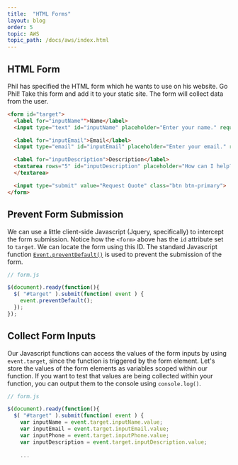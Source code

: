 ```yaml
---
title:  "HTML Forms"
layout: blog
order: 5
topic: AWS
topic_path: /docs/aws/index.html
---
```

## HTML Form
Phil has specified the HTML form which he wants to use on his website. Go Phil! Take this form and add it to your static site. The form will collect data from the user.

```html
<form id="target">
  <label for="inputName"">Name</label>
  <input type="text" id="inputName" placeholder="Enter your name." required>

  <label for="inputEmail">Email</label>
  <input type="email" id="inputEmail" placeholder="Enter your email." required>

  <label for="inputDescription">Description</label>
  <textarea rows="5" id="inputDescription" placeholder="How can I help?" required>
  </textarea>

  <input type="submit" value="Request Quote" class="btn btn-primary">
</form>
```

## Prevent Form Submission
We can use a little client-side Javascript (Jquery, specifically) to intercept the form submission. Notice how the `<form>` above has the `id` attribute set to `target`. We can locate the form using this ID. The standard Javascript function [`Event.preventDefault()`](https://developer.mozilla.org/en-US/docs/Web/API/Event/preventDefault) is used to prevent the submission of the form.
```javascript
// form.js

$(document).ready(function(){
  $( "#target" ).submit(function( event ) {
    event.preventDefault();
  });
});
```

## Collect Form Inputs
Our Javascript functions can access the values of the form inputs by using `event.target`, since the function is triggered by the form element. Let's store the values of the form elements as variables scoped within our function. If you want to test that values are being collected within your function, you can output them to the console using `console.log()`.
```javascript
// form.js

$(document).ready(function(){
  $( "#target" ).submit(function( event ) {
    var inputName = event.target.inputName.value;
    var inputEmail = event.target.inputEmail.value;
    var inputPhone = event.target.inputPhone.value;
    var inputDescription = event.target.inputDescription.value;
    
    ...
```